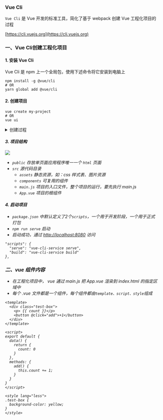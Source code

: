 ### Vue Cli
`Vue Cli` 是 Vue 开发的标准工具，简化了基于 webpack 创建 Vue 工程化项目的过程

[https://cli.vuejs.org](https://cli.vuejs.org)

### 一、Vue Cli创建工程化项目
#### 1. 安装 Vue Cli
Vue Cli 是 npm 上一个全局包，使用下述命令将它安装到电脑上

```
npm install -g @vue/cli
# OR
yarn global add @vue/cli
```
 
#### 2. 创建项目
```
vue create my-project
# OR
vue ui
```

<details><summary>创建过程</summary>
<pre><code>① 选择项目配置，共三种：Vue3项目、Vue2项目、自定义配置
? Please pick a preset: (Use arrow keys)
  Default ([Vue 3] babel, eslint)
  Default ([Vue 2] babel, eslint)
> Manually select features
  
② 选择要安装的功能
? Please pick a preset: Manually select features
? Check the features needed for your project: (Press <space> to select, <a> to toggle all, <i> to invert selection, and
<enter> to proceed)
 (*) Babel
 ( ) TypeScript
 ( ) Progressive Web App (PWA) Support
 ( ) Router
 ( ) Vuex
>(*) CSS Pre-processors
 ( ) Linter / Formatter
 ( ) Unit Testing
 ( ) E2E Testing
 
 
③ 选择Vue版本
? Please pick a preset: Manually select features
? Check the features needed for your project: Babel, CSS Pre-processors
? Choose a version of Vue.js that you want to start the project with
  3.x
> 2.x

④ 选择CSS预处理器
? Please pick a preset: Manually select features
? Check the features needed for your project: Babel, CSS Pre-processors
? Choose a version of Vue.js that you want to start the project with 2.x
? Pick a CSS pre-processor (PostCSS, Autoprefixer and CSS Modules are supported by default): (Use arrow keys)
  Sass/SCSS (with dart-sass)
> Less
  Stylus
  
⑤ 第②步安装的功能是单独一个配置文件，还是放在package.json中
? Please pick a preset: Manually select features
? Check the features needed for your project: Babel, CSS Pre-processors
? Choose a version of Vue.js that you want to start the project with 2.x
? Pick a CSS pre-processor (PostCSS, Autoprefixer and CSS Modules are supported by default): Less
? Where do you prefer placing config for Babel, ESLint, etc.? (Use arrow keys)
> In dedicated config files
  In package.json

⑥ 保存当前选择，供后续第①步创建使用
Vue CLI v5.0.8
? Please pick a preset: Manually select features
? Check the features needed for your project: Babel, CSS Pre-processors
? Choose a version of Vue.js that you want to start the project with 2.x
? Pick a CSS pre-processor (PostCSS, Autoprefixer and CSS Modules are supported by default): Less
? Where do you prefer placing config for Babel, ESLint, etc.? In dedicated config files
? Save this as a preset for future projects? Yes
? Save preset as: v2-my
</code></pre>
</details>


#### 3. 项目结构
![](https://fgq233.github.io/imgs/vue/vue1.png)

* `public` 存放单页面应用程序唯一一个 `html` 页面
* `src` 源代码目录
  * `assets` 静态资源，如：css 样式表、图片资源
  * `components` 可复用的组件
  * `main.js` 项目的入口文件，整个项目的运行，要先执行 main.js
  * `App.vue` 项目的根组件


#### 4. 启动项目
* `package.json` 中默认定义了2个`scripts`，一个用于开发阶段，一个用于正式打包
* `npm run serve` 启动
* 启动成功，通过 [http://localhost:8080](http://localhost:8080) 访问

```
"scripts": {
  "serve": "vue-cli-service serve",
  "build": "vue-cli-service build"
},
```


### 二、vue 组件内容
* 在工程化项目中， vue 通过 main.js 把 App.vue 渲染到 index.html 的指定区域中
* 每个 .vue 文件都是一个组件，每个组件都由`template、script、style`组成

```
<template>
  <div class="test-box">
    <p> {{ count }}</p>
    <button @click="add">+1</button>
  </div>
</template>

<script>
export default {
  data() {
    return {
      count: 0
    }
  },
  methods: {
    add() {
      this.count += 1;
    }
  }
}
</script>

<style lang="less">
.test-box {
  background-color: yellow;
}
</style>
```
